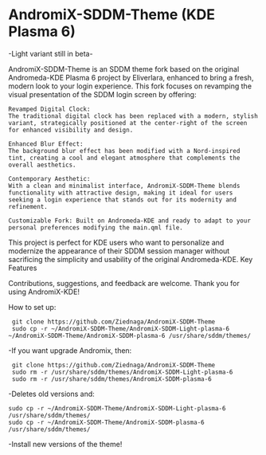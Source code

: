 # AndromiX-SDDM-Theme (KDE Plasma 6)

-Light variant still in beta-

AndromiX-SDDM-Theme is an SDDM theme fork based on the original Andromeda-KDE Plasma 6 project by Eliverlara, enhanced to bring a fresh, modern look to your login experience. This fork focuses on revamping the visual presentation of the SDDM login screen by offering:

    Revamped Digital Clock:
    The traditional digital clock has been replaced with a modern, stylish variant, strategically positioned at the center-right of the screen for enhanced visibility and design.

    Enhanced Blur Effect:
    The background blur effect has been modified with a Nord-inspired tint, creating a cool and elegant atmosphere that complements the overall aesthetics.

    Contemporary Aesthetic:
    With a clean and minimalist interface, AndromiX-SDDM-Theme blends functionality with attractive design, making it ideal for users seeking a login experience that stands out for its modernity and refinement.

    Customizable Fork: Built on Andromeda-KDE and ready to adapt to your personal preferences modifying the main.qml file.

This project is perfect for KDE users who want to personalize and modernize the appearance of their SDDM session manager without sacrificing the simplicity and usability of the original Andromeda-KDE.
Key Features

Contributions, suggestions, and feedback are welcome. Thank you for using AndromiX-KDE!

How to set up:

     git clone https://github.com/Ziednaga/AndromiX-SDDM-Theme
     sudo cp -r ~/AndromiX-SDDM-Theme/AndromiX-SDDM-Light-plasma-6 ~/AndromiX-SDDM-Theme/AndromiX-SDDM-plasma-6 /usr/share/sddm/themes/

-If you want upgrade Andromix, then: 

     git clone https://github.com/Ziednaga/AndromiX-SDDM-Theme
     sudo rm -r /usr/share/sddm/themes/AndromiX-SDDM-Light-plasma-6
     sudo rm -r /usr/share/sddm/themes/AndromiX-SDDM-plasma-6

-Deletes old versions and:

    sudo cp -r ~/AndromiX-SDDM-Theme/AndromiX-SDDM-Light-plasma-6 /usr/share/sddm/themes/
    sudo cp -r ~/AndromiX-SDDM-Theme/AndromiX-SDDM-plasma-6 /usr/share/sddm/themes/

-Install new versions of the theme!


